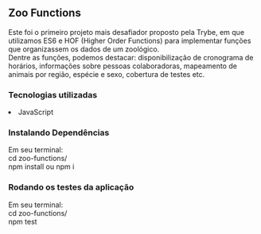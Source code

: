 <h2>Zoo Functions</h2>

Este foi o primeiro projeto mais desafiador proposto pela Trybe, em que utilizamos ES6 e HOF (Higher Order Functions) para implementar funções que organizassem os dados de um zoológico.</br>
Dentre as funções, podemos destacar: disponibilização de cronograma de horários, informações sobre pessoas colaboradoras, mapeamento de animais por região, espécie e sexo, cobertura de testes etc.

<h3>Tecnologias utilizadas</h3>

<li>JavaScript</li>

<h3>Instalando Dependências</h3>

Em seu terminal:</br> 
cd zoo-functions/</br>
npm install ou npm i

<h3>Rodando os testes da aplicação</h3>

Em seu terminal:</br>
cd zoo-functions/</br>
npm test

